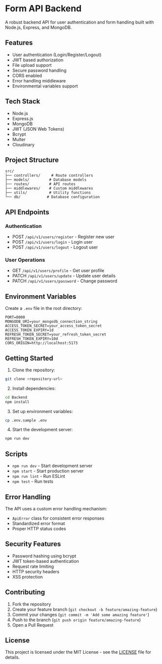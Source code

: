 # Form API Backend

A robust backend API for user authentication and form handling built with Node.js, Express, and MongoDB.

## Features

- User authentication (Login/Register/Logout)
- JWT based authorization
- File upload support
- Secure password handling
- CORS enabled
- Error handling middleware
- Environmental variables support

## Tech Stack

- Node.js
- Express.js
- MongoDB
- JWT (JSON Web Tokens)
- Bcrypt
- Multer
- Cloudinary

## Project Structure

```
src/
├── controllers/     # Route controllers
├── models/         # Database models
├── routes/         # API routes
├── middlewares/    # Custom middlewares
├── utils/          # Utility functions
└── db/            # Database configuration
```

## API Endpoints

### Authentication
- POST `/api/v1/users/register` - Register new user
- POST `/api/v1/users/login` - Login user
- POST `/api/v1/users/logout` - Logout user

### User Operations
- GET `/api/v1/users/profile` - Get user profile
- PATCH `/api/v1/users/update` - Update user details
- PATCH `/api/v1/users/password` - Change password

## Environment Variables

Create a `.env` file in the root directory:

```env
PORT=8000
MONGODB_URI=your_mongodb_connection_string
ACCESS_TOKEN_SECRET=your_access_token_secret
ACCESS_TOKEN_EXPIRY=1d
REFRESH_TOKEN_SECRET=your_refresh_token_secret
REFRESH_TOKEN_EXPIRY=10d
CORS_ORIGIN=http://localhost:5173
```

## Getting Started

1. Clone the repository:
```bash
git clone <repository-url>
```

2. Install dependencies:
```bash
cd Backend
npm install
```

3. Set up environment variables:
```bash
cp .env.sample .env
```

4. Start the development server:
```bash
npm run dev
```

## Scripts

- `npm run dev` - Start development server
- `npm start` - Start production server
- `npm run lint` - Run ESLint
- `npm test` - Run tests

## Error Handling

The API uses a custom error handling mechanism:
- `ApiError` class for consistent error responses
- Standardized error format
- Proper HTTP status codes

## Security Features

- Password hashing using bcrypt
- JWT token-based authentication
- Request rate limiting
- HTTP security headers
- XSS protection

## Contributing

1. Fork the repository
2. Create your feature branch (`git checkout -b feature/amazing-feature`)
3. Commit your changes (`git commit -m 'Add some amazing feature'`)
4. Push to the branch (`git push origin feature/amazing-feature`)
5. Open a Pull Request

## License

This project is licensed under the MIT License - see the [LICENSE](LICENSE) file for details.